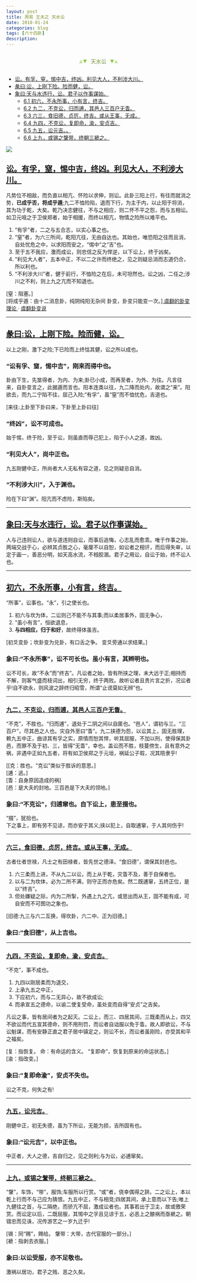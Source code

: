 ```yaml
---
layout: post
title: 周易 王夫之 天水讼
date: 2018-01-24
categories: blog
tags: [六十四卦]
description: 
---
```


<span id = "jump"></span>


<section style="margin: 0px auto; text-align: center;">
    <section class="xhr" style="width: 0px; height: 0px; border-left: 5px solid transparent; border-right: 5px solid transparent; border-bottom: 10px solid rgb(135, 201, 67); display: inline-block; opacity: 0.5; border-top-color: rgb(135, 201, 67);"></section>
    <section class="xhr" style="width: 0px; height: 0px; border-left: 5px solid transparent; border-right: 5px solid transparent; border-top: 10px solid rgb(135, 201, 67); display: inline-block; margin-left: -3px; border-bottom-color: rgb(135, 201, 67);"></section>
    <section style="
margin-left: 0.5em;
display: inline-block;">
        <p>
            <span style="color: rgb(118, 146, 60);">天水讼</span>
        </p>
    </section>
    <section class="xhr" style="margin-left: 0.5em; width: 0px; height: 0px; border-left: 5px solid transparent; border-right: 5px solid transparent; border-top: 10px solid rgb(135, 201, 67); display: inline-block; border-bottom-color: rgb(135, 201, 67);"></section>
    <section class="xhr" style="width: 0px; height: 0px; border-left: 5px solid transparent; border-right: 5px solid transparent; border-bottom: 10px solid rgb(135, 201, 67); display: inline-block; opacity: 0.5; margin-left: -3px; border-top-color: rgb(135, 201, 67);"></section>
</section>

- [讼。有孚，窒，惕中吉，终凶。利见大人，不利涉大川。](#jump惕中吉)
- [彖曰:讼，上刚下险。险而健，讼。](#jump上刚下险)
- [象曰:天与水违行，讼。君子以作事谋始。](#jump天与水违行)
  - [6.1 初六，不永所事，小有言，终吉。](#jump不永所事)
  - [6.2 九二，不克讼，归而逋，其邑人三百户无眚。](#jump不克讼)
  - [6.3 六三，食旧德，贞厉，终吉。或从王事，无成。](#jump食旧德)
  - [6.4 九四，不克讼，复即命，渝，安贞吉。](#jump复即命)
  - [6.5 九五，讼元吉。。](#jump讼元吉)
  - [6.6 上九，或锡之鞶带，终朝三褫之。](#jump或锡之鞶带)
  
  

![](http://www.guoyi360.com/uploads/allimg/130320/1-130320092F3622.jpg)
  

<span id = "jump惕中吉"></span>
## [讼。有孚，窒，惕中吉，终凶。利见大人，不利涉大川。](#jump)
凡势位不相敌，而负直以相亢、怀险以求伸，则讼。此卦三阳上行，有往而就消之势，**已成乎否，将成乎遁**;九二不恤险陷，退而下行，为主于内，以止阳于将消，其为功于乾，大矣。乾乃决志健往，不与之相应，则二怀不平之怨，而与五相讼。如卫元咀之于卫侯郑者，始于相援，而终以相亢，物情之险所以难平也。
1. “有孚”者，二之与五合志，以实心事之也。
1. “窒”者，为六三所间，乾阳亢往，无由自达也。其始也，唯恐阳之往而且消，自处忧危之中，以求阳而安之，“惕中”之“吉”也。
1. 至于五不我应，激而成讼，则忠信之反为悍逆，以下讼上，终于凶矣。
1. “利见大人者”，五本中正，不以二之许而终绝之，见之则疑忌消而志道仍合，所以利也。
1. “不利涉大川”者，健于前行，不恤险之在后，未可坦然也。讼之凶，二任之;涉川之不利，则上九之亢而不知退也。

[窒：阻塞。] <br>
[将成乎遁：由十二消息卦，纯阴纯阳无杂间 卦变，卦变只能变一次。][ 虞翻的卦变理论 ](http://www.askingdao.com/wenzhang/detail_id_1336.html) · [ 虞翻卦变说 ](https://www.jianshu.com/p/a9394c36b8fa)

----

<span id = "jump上刚下险"></span>
## [彖曰:讼，上刚下险。险而健，讼。](#jump)
以上之刚，激下之险;下已险而上终怙其健，讼之所以成也。

### “讼有孚、窒，惕中吉”，刚来而得中也。
卦由下生，先筮得者，为内、为来;卦已小成，而再至者，为外、为往。凡言往来，自卦变言之，此据遁而言也。阳本连类以往，九二降而处内，故谓之“来”。阳欲去，而九二宁陷不往，屈己入险;“有孚”，虽“窒”而不恤忧危，吉道也。

[来往:上卦至下卦曰来，下卦至上卦曰往]


### “终凶”，讼不可成也。
始于惕，终于险，至于讼，则虽直而辱己犯上，陷于小人之道，故凶。

### “利见大人”，尚中正也。
九五刚健中正，所尚者大人无私有容之道，见之则疑忌自消。

### “不利涉大川”，入于渊也。
险在下曰“渊”。阳亢而不虑险，斯陷矣。


----

<span id = "jump天与水违行"></span>
## [象曰:天与水违行，讼。君子以作事谋始。](#jump)
人与己违则讼人，欲与道违则自讼，而事后追悔，心志乱而愈乖。唯于作事之始，两端交战于心，必辨其贞胜之心，毫厘不以自恕，如讼者之相讦，而后得失审，以定于画一，善恶分明，如天高水流，不相胶溷。君子之用讼，自讼于始，终不讼人也。
  
----

<span id = "jump不永所事"></span>
## [初六，不永所事，小有言，终吉。](#jump)
“所事”，讼事也。“永”，引之使长也。
1. 初六与坎为体，二讼则己不能不与其事;而以柔居事外，固无争心，
1. “虽小有言”，恒欲退息，
1. **与四相应，归于和好**，故终得体虽吉。


[初爻变卦；坎卦变为兑卦，有口舌之争。   变爻旁通以求结果。]


### 象曰:“不永所事”，讼不可长也。虽小有言，其辫明也。
讼不可长，故“不永”而“终吉”。凡讼者之始，皆有所挟之理，未大远于正;相持而不解，则客气盛而枝词出，相引无穷，终于两败。故听讼者且贵片言之折，况讼者乎!自不欲永，则风波之辞终归昭雪，所谓“止谤莫如无辨”也。

----

<span id = "jump不克讼"></span>
### [九二，不克讼，归而逋，其邑人三百户无眚。](#jump)
“不克”，不胜也。“归而逋”，退处于二阴之间以自匿也。“邑人”，谓初与三。“三百户”，尽其邑之人也。灾自外至曰“眚”。九二挟德为怨，以讼其上，固无胜理，赖九五中正，曲谅其有孚之实，原情而恕其悍，听其屈服，不加以刑，使得保其卦邑，而罪不及于初、三，皆得“无眚”，幸也。盖讼而不胜，枝蔓傍生，且有意外之祸，非遇中正如九五者，将有如卫侯郑之于元垣，祸延公子瑕，况其陪隶乎!


[[克：胜也。“克讼”类似于胜诉的意思。]<br>
[逋：逃。]<br>
[眚：自身原因造成的祸]<br>
[邑：是大夫的封地。三百邑是下大夫的领地。]


### 象曰:“不克讼”，归逋窜也。自下讼上，患至掇也。
“掇”，犹拾也。<br>
下之事上，即有劳不见谅，而亦安于其义;挟以犯上，自取逋窜，于人其何伤乎!

----

<span id = "jump食旧德"></span>
### [六三，食旧德，贞厉，终吉。或从王事，无成。](#jump)
古者仕者世禄，凡士之有田禄者，皆先世之德泽。“食旧德”，谓保其封邑也。
1. 六三柔而上进，不从九二以讼，而上从于乾，灾眚不及，善于自保者也。
1. 以与二为坎体，必为二所不满，则守正而亦危矣。然二既逋窜，五终正位，是以“终吉”。
1. 但处嫌疑之际，内为二所掣，外遇上九之亢，或思出而从王，固不能有成，可自安而不可图功之象也。

[旧德:九三与六二互换，得坎卦，六二中、正为旧德。]

### 象曰:“食旧德”，从上吉也。


----

<span id = "jump复即命"></span>
### [九四，不克讼，复即命，渝，安贞吉。](#jump)
“不克”，事不成也。
1. 九四以刚居柔而为退交，
1. 上承九五之中正，
1. 下应初六，而与二无异心，故不欲成讼;
1. 而承宣五之德命，以谕二使复受命，虽处变而自得“安贞”之吉矣。

凡讼之事，皆有居间者为之起灭。二讼上，而三、四居其间，三既柔而从上，四又不欲讼而代五宣其德命，则不用刑罚，而讼者自诎服以免于眚。故人即欲讼，不与讼魁谋，而有安静正直之君子居中镇定之，则讼不长，而讼者虽刚险，亦受其和平之福矣。


[复：指恢复。  命：有命运的含义。  “复即命”，恢复到原来的命运状态。]<br>
[渝：指改变。]


### 象曰:“复即命渝”，安贞不失也。
讼之不克，何失之有!


----

<span id = "jump讼元吉"></span>
### [九五，讼元吉。](#jump)
刚健中正，初无失德，虽为下所讼，无能为损，吉所固有也。

### 象曰:“讼元吉”，以中正也。
中正者，大人之德，吉自归之，见之则利;与为讼，必逋窜矣。


----

<span id = "jump或锡之鞶带"></span>
### [上九，或锡之鞶带，终朝三褫之。](#jump)
“鞶”，车饰，“带”，服饰;车服所以行赏。“或”者，侥幸偶得之辞。二之讼上，本以乾上行而不与己应为猜恨。九五中正，不与相竞;四居其间，承上意而以下告;唯上九健往之首，与二隔绝，而骄亢不屈，激成讼者也。其事若出于卫主，故或徼荣赏。而讼定以后，二既屈服，其惕中之孚且见谅于五，必恶上之酿祸而亟褫之。朝错忠而见诛，况传游艺之一岁九迁乎!


[锡：同“赐”，赐给。  鞶带：大带，古代官服的一部分。]<br>
[褫：指剥去衣服。]

### 象曰:以讼受服，亦不足敬也。
激祸以居功，君子之贱、恶之久矣。











